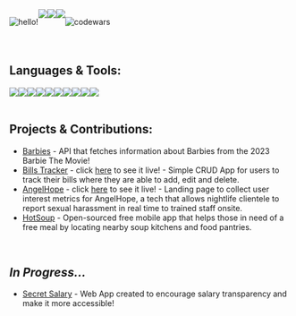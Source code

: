 <div style="display: flex; flex-direction: row;" align=center >


![hello!](https://user-images.githubusercontent.com/62843819/192885578-70e2e3fb-d50c-45aa-ae47-cb1487870fbf.png)

<br>

 <a href="https://ziraserrano.netlify.app/" target="_blank">
    <img src="https://img.shields.io/badge/%E2%99%A1-%20%20portfolio-%23d2d8ff"/>
  </a>
  <a href="https://twitter.com/zira_serrano" target="_blank">
    <img src="https://img.shields.io/badge/%E2%99%A1-%20twitter-%23d2d8ff"/>
  </a>
  <a href="https://www.linkedin.com/in/zira-serrano-45451282/" target="_blank">
    <img src="https://img.shields.io/badge/%E2%99%A1-%20linkedin-%23d2d8ff"/>
  </a>

  
<br>
<br>
<br>

![codewars](https://www.codewars.com/users/ziraserrano/badges/small)

</div>

<br>

## Languages & Tools:

<div style="display: flex; flex-direction: row;" align=left >
  <a href="https://www.w3.org/html/" target="_blank">
    <img src="https://img.shields.io/static/v1?&style=flat&logo=HTML5&logoColor=grey&labelColor=d2d8ff&label=&message=HTML&color=d2d8ff"/>
  </a>
  <a href="https://www.w3schools.com/css/" target="_blank">
    <img src="https://img.shields.io/static/v1?&style=flat&logo=CSS3&logoColor=grey&labelColor=d2d8ff&label=&message=CSS&color=d2d8ff"/>
  </a>
  <a href="https://www.w3schools.com/javascript/" target="_blank">
    <img src="https://img.shields.io/static/v1?&style=flat&logo=javascript&logoColor=grey&labelColor=d2d8ff&label=&message=JAVASCRIPT&color=d2d8ff"/>
  </a>
  <a href="https://nodejs.org/en/docs/" target="_blank">
    <img src="https://img.shields.io/static/v1?&style=flat&logo=nodedotjs&logoColor=grey&labelColor=d2d8ff&label=&message=NODE&color=d2d8ff"/>
  </a>
  <a href="https://expressjs.com/" target="_blank">
    <img src="https://img.shields.io/static/v1?&style=flat&logo=express&logoColor=grey&labelColor=d2d8ff&label=&message=EXPRESS&color=d2d8ff"/>
  </a>
  <a href="https://www.mongodb.com/docs/" target="_blank">
    <img src="https://img.shields.io/static/v1?&style=flat&logo=mongodb&logoColor=grey&labelColor=d2d8ff&label=&message=MONGODB&color=d2d8ff"/>
  </a>
   <a href="https://www.w3schools.com/react/" target="_blank">
    <img src="https://img.shields.io/static/v1?&style=flat&logo=react&logoColor=grey&labelColor=d2d8ff&label=&message=REACT&color=d2d8ff"/>
  </a>
   <a href="https://www.w3schools.com/tailwind/" target="_blank">
    <img src="https://img.shields.io/static/v1?&style=flat&logo=tailwindcss&logoColor=grey&labelColor=d2d8ff&label=&message=TAILWIND&color=d2d8ff"/>
  </a>
  <a href="https://vitejs.dev/" target="_blank">
    <img src="https://img.shields.io/static/v1?&style=flat&logo=vite&logoColor=grey&labelColor=d2d8ff&label=&message=VITE&color=d2d8ff"/>
  </a>
  <a href="https://git-scm.com/" target="_blank">
    <img src="https://img.shields.io/static/v1?&style=flat&logo=git&logoColor=grey&labelColor=d2d8ff&label=&message=GIT&color=d2d8ff"/>
  </a>
 </div>
 
<br>

## Projects & Contributions:

- [Barbies](https://gorgeous-fez-frog.cyclic.app/) - API that fetches information about Barbies from the 2023 Barbie The Movie!
- [Bills Tracker](https://github.com/ziraserrano/bill-tracker) - click [here](https://uptight-pig-gilet.cyclic.app/) to see it live! - Simple CRUD App for users to track their bills where they are able to add, edit and delete.
- [AngelHope](https://github.com/jasminepvo/angelhope) - click [here](https://angelhope.netlify.app/) to see it live! - Landing page to collect user interest metrics for AngelHope, a tech that allows nightlife clientele to report sexual harassment in real time to trained staff onsite.
- [HotSoup](https://github.com/HotSoupRepos) - Open-sourced free mobile app that helps those in need of a free meal by locating nearby soup kitchens and food pantries.
  
<br>

## *In Progress...*
- [Secret Salary](https://github.com/ziraserrano/secretsalary) - Web App created to encourage salary transparency and make it more accessible!



<br>

 
<!--  ## My GitHub Stats
<div style="display: flex; flex-direction: row;">
 <img class="img" src="https://github-readme-stats.vercel.app/api?username=ziraserrano&show_icons=true&theme=tokyonight" alt="ziraserrano"/>
 <img class="img" src="https://github-readme-stats.vercel.app/api/top-langs/?username=ziraserrano&layout=compact&theme=tokyonight" alt="ziraserrano"/>
</div>
 -->

